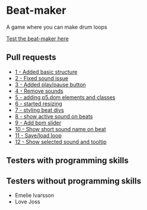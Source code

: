 # Beat-maker

A game where you can make drum loops

[Test the beat-maker here](https://beat-maker-2020.netlify.app/)

## Pull requests

- [1 - Added basic structure](https://github.com/OskarJoss/beat-maker/pull/1)
- [2 - Fixed sound issue](https://github.com/OskarJoss/beat-maker/pull/2)
- [3 - Added play/pause button](https://github.com/OskarJoss/beat-maker/pull/3)
- [4 - Remove sounds](https://github.com/OskarJoss/beat-maker/pull/4)
- [5 - adding p5.dom elements and classes](https://github.com/OskarJoss/beat-maker/pull/5)
- [6 - started resizing](https://github.com/OskarJoss/beat-maker/pull/6)
- [7 - styling beat divs](https://github.com/OskarJoss/beat-maker/pull/7)
- [8 - show active sound on beats](https://github.com/OskarJoss/beat-maker/pull/8)
- [9 - Add bpm slider](https://github.com/OskarJoss/beat-maker/pull/9)
- [10 - Show short sound name on beat](https://github.com/OskarJoss/beat-maker/pull/10)
- [11 - Save/load loop](https://github.com/OskarJoss/beat-maker/pull/11)
- [12 - Show selected sound and tooltip](https://github.com/OskarJoss/beat-maker/pull/12)




## Testers with programming skills


## Testers without programming skills

- Emelie Ivarsson
- Love Joss
